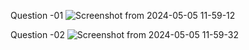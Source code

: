 Question -01
![Screenshot from 2024-05-05 11-59-12](https://github.com/pavithraniperera/Javascript-Assignment-8/assets/136662441/bd3522a2-72a4-4085-87f6-249a861ce471)

Question -02
![Screenshot from 2024-05-05 11-59-32](https://github.com/pavithraniperera/Javascript-Assignment-8/assets/136662441/eedca1cb-c923-4543-87a9-875187d04a02)

